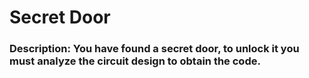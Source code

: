 # Secret Door

### Description: You have found a secret door, to unlock it you must analyze the circuit design to obtain the code.


